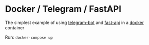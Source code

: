 # Docker / Telegram / FastAPI

The simplest example of using [telegram-bot](https://github.com/aiogram/aiogram) and [fast-api](https://github.com/tiangolo/fastapi)  in a [docker](https://www.docker.com/) container


 Run: `docker-compose up`
